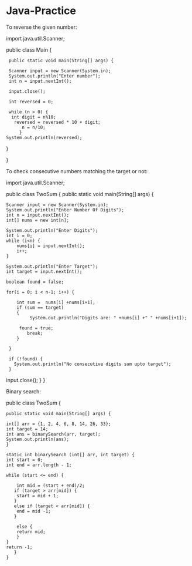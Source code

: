 # Java-Practice

To reverse the given number:

import java.util.Scanner;

public class Main {
    
     public static void main(String[] args) {
     
     Scanner input = new Scanner(System.in);
     System.out.println("Enter number");
     int n = input.nextInt();
       
     input.close();

     int reversed = 0;

     while (n > 0) {
      int digit = n%10;
       reversed = reversed * 10 + digit;
          n = n/10;
         }
    System.out.println(reversed);
    
  }
  
  }


To check consecutive numbers matching the target or not:

import java.util.Scanner;

public class TwoSum {
    public static void main(String[] args) {

    Scanner input = new Scanner(System.in);
    System.out.println("Enter Number Of Digits");
    int n = input.nextInt();
    int[] nums = new int[n];

    System.out.println("Enter Digits");
    int i = 0;
    while (i<n) {
        nums[i] = input.nextInt();
        i++;
    }
    
    System.out.println("Enter Target");
    int target = input.nextInt();

    boolean found = false;

    for(i = 0; i < n-1; i++) {
       
        int sum =  nums[i] +nums[i+1];
        if (sum == target)
        {
             System.out.println("Digits are: " +nums[i] +" " +nums[i+1]);
            
         found = true;
            break;
        }

     }
 
     if (!found) {
       System.out.println("No consecutive digits sum upto target");
     }

 input.close();
    }
}


Binary search: 

public class TwoSum {


    public static void main(String[] args) {

    int[] arr = {1, 2, 4, 6, 8, 14, 26, 33};    
    int target = 14;
    int ans = binarySearch(arr, target);
    System.out.println(ans);
    }

    static int binarySearch (int[] arr, int target) {
    int start = 0;
    int end = arr.length - 1;

    while (start <= end) {
     
        int mid = (start + end)/2;
       if (target > arr[mid]) {
        start = mid + 1;
       }
       else if (target < arr[mid]) {
        end = mid -1;
       }
       
        else {
        return mid;
        }
    }
    return -1;
       }
    }    
